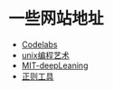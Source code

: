 # 一些网站地址

- [Codelabs](http://clmirror.storage.googleapis.com/index.html)
- [unix编程艺术](http://www.faqs.org/docs/artu/)
- [MIT-deepLeaning](http://introtodeeplearning.com/)
- [正则工具](https://regex101.com/r/dmRygT/1)
